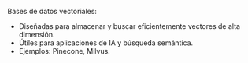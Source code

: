 Bases de datos vectoriales:
   - Diseñadas para almacenar y buscar eficientemente vectores de alta dimensión.
   - Útiles para aplicaciones de IA y búsqueda semántica.
   - Ejemplos: Pinecone, Milvus.